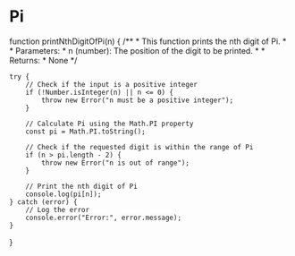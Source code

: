 # Pi
function printNthDigitOfPi(n) {
    /**
     * This function prints the nth digit of Pi.
     * 
     * Parameters:
     * n (number): The position of the digit to be printed.
     * 
     * Returns:
     * None
     */
    
    try {
        // Check if the input is a positive integer
        if (!Number.isInteger(n) || n <= 0) {
            throw new Error("n must be a positive integer");
        }
        
        // Calculate Pi using the Math.PI property
        const pi = Math.PI.toString();
        
        // Check if the requested digit is within the range of Pi
        if (n > pi.length - 2) {
            throw new Error("n is out of range");
        }
        
        // Print the nth digit of Pi
        console.log(pi[n]);
    } catch (error) {
        // Log the error
        console.error("Error:", error.message);
    }
}
